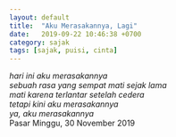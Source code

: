 ```yaml
---
layout: default
title:  "Aku Merasakannya, Lagi"
date:   2019-09-22 10:46:38 +0700
category: sajak
tags: [sajak, puisi, cinta]
---
```

<i>hari ini aku merasakannya<br>
sebuah rasa yang sempat mati sejak lama<br>
mati karena terlantar setelah cedera<br>
tetapi kini aku merasakannya<br>
ya, aku merasakannya</i>
<br>
<time>Pasar Minggu, 30 November 2019</time>